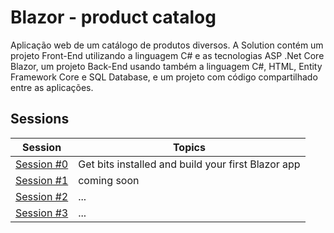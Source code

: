 # Blazor - product catalog

Aplicação web de um catálogo de produtos diversos. A Solution contém um projeto Front-End utilizando a linguagem C# e as tecnologias ASP .Net Core Blazor, um projeto Back-End usando também a linguagem C#, HTML, Entity Framework Core e SQL Database, e um projeto com código compartilhado entre as aplicações. 

## Sessions

| Session | Topics |
| ----- | ---- |
| [Session #0](/docs/00-get-started.md) | Get bits installed and build your first Blazor app |
| [Session #1]() | coming soon |
| [Session #2]() | ...  |
| [Session #3]() | ... |

